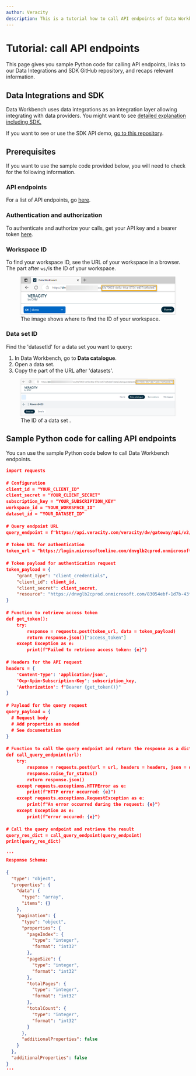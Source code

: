 ```yaml
---
author: Veracity
description: This is a tutorial how to call API endpoints of Data Workbench with sample Python code.
---
```

# Tutorial: call API endpoints
This page gives you sample Python code for calling API endpoints, links to our Data Integrations and SDK GitHub repository, and recaps relevant information.

## Data Integrations and SDK
Data Workbench uses data integrations as an integration layer allowing integrating with data providers. You might want to see [detailed explanation including SDK.](https://view.officeapps.live.com/op/view.aspx?src=https%3A%2F%2Fraw.githubusercontent.com%2Fveracity%2FData-Workbench-Connector%2Fmain%2FConnector%2520SDK.docx&wdOrigin=BROWSELINK)

If you want to see or use the SDK API demo, [go to this repository](https://github.com/veracity/Data-Workbench-Connector/tree/main).

## Prerequisites
If you want to use the sample code provided below, you will need to check for the following information.

### API endpoints
For a list of API endpoints, go [here](../apiendpoints.md).

### Authentication and authorization
To authenticate and authorize your calls, get your API key and a bearer token [here](../authentication.md).

### Workspace ID
To find your workspace ID, see the URL of your workspace in a browser. The part after ```ws/```is the ID of your workspace.
<figure>
	<img src="../assets/workspaceid.png"/>
	<figcaption>The image shows where to find the ID of your workspace.</figcaption>
</figure>

### Data set ID
Find the 'datasetId' for a data set you want to query:
1. In Data Workbench, go to **Data catalogue**.
2. Open a data set.
3. Copy the part of the URL after 'datasets'.

<figure>
	<img src="../assets/datasetid.png"/>
	<figcaption>The ID of a data set .</figcaption>
</figure>

## Sample Python code for calling API endpoints
You can use the sample Python code below to call Data Workbench endpoints.
```json
import requests

# Configuration
client_id = "YOUR_CLIENT_ID"
client_secret = "YOUR_CLIENT_SECRET"
subscription_key = "YOUR_SUBSCRIPTION_KEY"
workspace_id = "YOUR_WORKSPACE_ID"
dataset_id = "YOUR_DATASET_ID"

# Query endpoint URL    
query_endpoint = f"https://api.veracity.com/veracity/dw/gateway/api/v2/workspaces/{workspace_id}/datasets/{dataset_id}/query"

# Token URL for authentication 
token_url = "https://login.microsoftonline.com/dnvglb2cprod.onmicrosoft.com/oauth2/token"

# Token payload for authentication request
token_payload = {
    "grant_type": "client_credentials",
    "client_id": client_id,
    "client_secret": client_secret,
    "resource": "https://dnvglb2cprod.onmicrosoft.com/83054ebf-1d7b-43f5-82ad-b2bde84d7b75"
}

# Function to retrieve access token
def get_token():
    try:
        response = requests.post(token_url, data = token_payload)
        return response.json()["access_token"]
    except Exception as e:
        print(f"Failed to retrieve access token: {e}")

# Headers for the API request    
headers = {
    'Content-Type': 'application/json',
    'Ocp-Apim-Subscription-Key': subscription_key,
    'Authorization': f"Bearer {get_token()}"
}

# Payload for the query request
query_payload = {
  # Request body
  # Add properties as needed
  # See documentation 
}

# Function to call the query endpoint and return the response as a dictionary object
def call_query_endpoint(url):
    try:
        response = requests.post(url = url, headers = headers, json = query_payload)
        response.raise_for_status()
        return response.json()
    except requests.exceptions.HTTPError as e:
        print(f"HTTP error occurred: {e}")
    except requests.exceptions.RequestException as e:
        print(f"An error occurred during the request: {e}")
    except Exception as e:
        print(f"error occured: {e}")

# Call the query endpoint and retrieve the result
query_res_dict = call_query_endpoint(query_endpoint)
print(query_res_dict)

''' 
Response Schema:

{
  "type": "object",
  "properties": {
    "data": {
      "type": "array",
      "items": {}
    },
    "pagination": {
      "type": "object",
      "properties": {
        "pageIndex": {
          "type": "integer",
          "format": "int32"
        },
        "pageSize": {
          "type": "integer",
          "format": "int32"
        },
        "totalPages": {
          "type": "integer",
          "format": "int32"
        },
        "totalCount": {
          "type": "integer",
          "format": "int32"
        }
      },
      "additionalProperties": false
    }
  },
  "additionalProperties": false
}
'''
```
